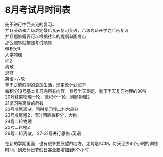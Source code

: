 # 8月考试月时间表
先不进行中西交流的复习。  
并且英语和六级决定最后几天复习英语，六级的话开学之后再复习  
并且思修需要可以根据往年的提纲勾画考点  
那么顺序就按照考试顺序：  
微积分II  
大学物理  
程2  
离散  
思修  
英语+六级  
鉴于之前假期的浪荡生活，现更改计划如下  
微积分18号基本复习完所有内容，19号半天刷题，剩下半天复习物理的80%  
20号结束物理一轮，微积分一轮，刷题物理2  
21复习完离散的所有  
22号收尾离散，同时复习程二的大部分  
23号收尾程2，同时回顾微积分，大物。  
24号二轮物理  
25号二轮程2  
26号二轮离散。
27-31号进行思修+英语
  
在新的学期里面，也有很多要展望的地方，尤其是ACM，每天至少4个小时的训练时间，到双休日节假日甚至要增加到6个小时
